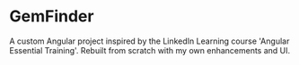 # GemFinder
A custom Angular project inspired by the LinkedIn Learning course 'Angular Essential Training'. Rebuilt from scratch with my own enhancements and UI.
